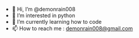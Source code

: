 - 👋 Hi, I’m @demonrain008
- 👀 I’m interested in python
- 🌱 I’m currently learning how to code
- 📫 How to reach me :    demonrain008@gmail.com
<!---
demonrain008/demonrain008 is a ✨ special ✨ repository because its `README.md` (this file) appears on your GitHub profile.
You can click the Preview link to take a look at your changes.
--->
